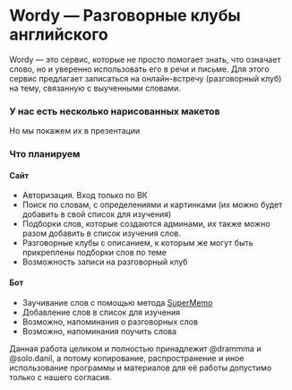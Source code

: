# Wordy — Разговорные клубы английского
Wordy — это сервис, которые не просто помогает знать, что означает слово, но и уверенно использовать его в речи и письме. Для этого сервис предлагает записаться на онлайн-встречу (разговорный клуб) на тему, связанную с выученными словами.
### У нас есть несколько нарисованных макетов
Но мы покажем их в презентации
### Что планируем
#### Сайт
* Авторизация. Вход только по ВК
* Поиск по словам, с определениями и картинками (их можно будет добавить в свой список для изучения)
* Подборки слов, которые создаются админами, их также можно разом добавить в список изучения слов.
* Разговорные клубы с описанием, к которым же могут быть прикреплены подборки слов по теме
* Возможность записи на разговорный клуб
#### Бот
* Заучивание слов с помощью метода [SuperMemo](https://en.wikipedia.org/wiki/SuperMemo)
* Добавление слов в список для изучения
* Возможно, напоминания о разговорных слов
* Возможно, напоминания поучить слова


Данная работа целиком и полностью принадлежит @drammma и @solo.danil, а потому копирование, распространение и иное использование программы и материалов для её работы допустимо только с нашего согласия.

